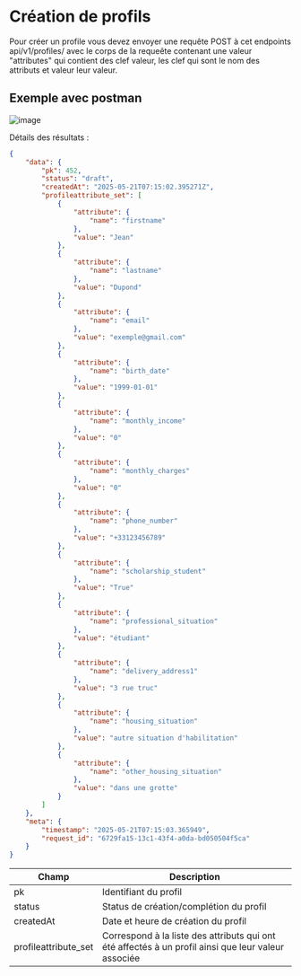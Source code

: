 # Création de profils
Pour créer un profile vous devez envoyer une requête POST à cet endpoints api/v1/profiles/ avec le corps de la requeête contenant une valeur "attributes" qui contient des clef valeur, les clef qui sont le nom des attributs et valeur leur valeur.

## Exemple avec postman

![image](https://github.com/user-attachments/assets/1746c0d5-e4ec-45d9-8d86-94ae7c7c055d)

Détails des résultats :
```json
{
    "data": {
        "pk": 452,
        "status": "draft",
        "createdAt": "2025-05-21T07:15:02.395271Z",
        "profileattribute_set": [
            {
                "attribute": {
                    "name": "firstname"
                },
                "value": "Jean"
            },
            {
                "attribute": {
                    "name": "lastname"
                },
                "value": "Dupond"
            },
            {
                "attribute": {
                    "name": "email"
                },
                "value": "exemple@gmail.com"
            },
            {
                "attribute": {
                    "name": "birth_date"
                },
                "value": "1999-01-01"
            },
            {
                "attribute": {
                    "name": "monthly_income"
                },
                "value": "0"
            },
            {
                "attribute": {
                    "name": "monthly_charges"
                },
                "value": "0"
            },
            {
                "attribute": {
                    "name": "phone_number"
                },
                "value": "+33123456789"
            },
            {
                "attribute": {
                    "name": "scholarship_student"
                },
                "value": "True"
            },
            {
                "attribute": {
                    "name": "professional_situation"
                },
                "value": "étudiant"
            },
            {
                "attribute": {
                    "name": "delivery_address1"
                },
                "value": "3 rue truc"
            },
            {
                "attribute": {
                    "name": "housing_situation"
                },
                "value": "autre situation d'habilitation"
            },
            {
                "attribute": {
                    "name": "other_housing_situation"
                },
                "value": "dans une grotte"
            }
        ]
    },
    "meta": {
        "timestamp": "2025-05-21T07:15:03.365949",
        "request_id": "6729fa15-13c1-43f4-a0da-bd050504f5ca"
    }
}
```

| Champ  | Description |
| ------------- | ------------- |
| pk | Identifiant du profil  |
| status  | Status de création/complétion du profil  |
| createdAt  | Date et heure de création du profil  |
| profileattribute_set  | Correspond à la liste des attributs qui ont été affectés à un profil ainsi que leur valeur associée |

